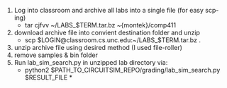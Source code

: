 
1) Log into classroom and archive all labs into a single file (for easy scp-ing)
	- tar cjfvv ~/LABS_$TERM.tar.bz ~{montek}/comp411
2) download archive file into convient destination folder and unzip
	- scp $LOGIN@classroom.cs.unc.edu:~/LABS_$TERM.tar.bz .
3) unzip archive file using desired method (I used file-roller)
4) remove samples & bin folder
5) Run lab_sim_search.py in unzipped lab directory via:
	- python2 $PATH_TO_CIRCUITSIM_REPO/grading/lab_sim_search.py $RESULT_FILE *
